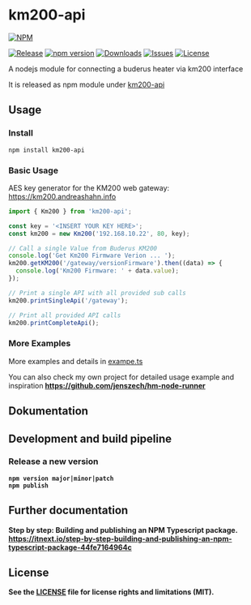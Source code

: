 # km200-api
[![NPM](https://nodei.co/npm/km200-api.png)](https://nodei.co/npm/km200-api/)

[![Release](https://img.shields.io/github/release/jenszech/km200-api.svg)](https://github.com/jenszech/km200-api/releases/latest)
[![npm version](https://badge.fury.io/js/km200-api.svg)](https://badge.fury.io/js/km200-api)
[![Downloads](https://img.shields.io/npm/dm/km200-api.svg?maxAge=2592000)](https://www.npmjs.com/package/km200-api)
[![Issues](https://img.shields.io/github/issues/jenszech/km200-api.svg)](https://github.com/jenszech/km200-api/issues)
[![License](https://img.shields.io/badge/license-MIT-green.svg)](https://opensource.org/licenses/MIT)

A nodejs module for connecting a buderus heater via km200 interface

It is released as npm module under [km200-api](https://www.npmjs.com/package/km200-api)

## Usage
### Install
```
npm install km200-api
```
### Basic Usage
AES key generator for the KM200 web gateway: https://km200.andreashahn.info

```javascript
import { Km200 } from 'km200-api';

const key = '<INSERT YOUR KEY HERE>';
const km200 = new Km200('192.168.10.22', 80, key);

// Call a single Value from Buderus KM200
console.log('Get Km200 Firmware Verion ... ');
km200.getKM200('/gateway/versionFirmware').then((data) => {
  console.log('Km200 Firmware: ' + data.value);
});

// Print a single API with all provided sub calls
km200.printSingleApi('/gateway');

// Print all provided API calls
km200.printCompleteApi();

```

### More Examples
More examples and details in [exampe.ts](./src/example/example.ts)

You can also check my own project for detailed usage example and inspiration<b> 
https://github.com/jenszech/hm-node-runner

## Dokumentation
## Development and build pipeline
### Release a new version
```
npm version major|minor|patch
npm publish
```

## Further documentation

Step by step: Building and publishing an NPM Typescript package.<br>
https://itnext.io/step-by-step-building-and-publishing-an-npm-typescript-package-44fe7164964c

## License
See the [LICENSE](LICENSE.md) file for license rights and limitations (MIT).
